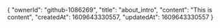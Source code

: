 {
  "ownerId": "github-1086269",
  "title": "about_intro",
  "content": "This is content",
  "createdAt": 1609643330557,
  "updatedAt": 1609643330557
}